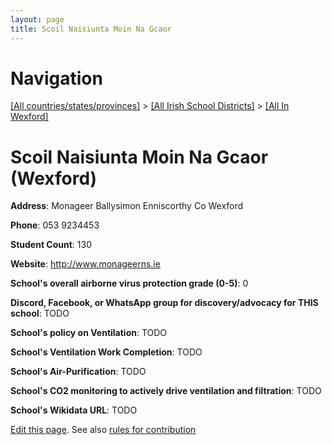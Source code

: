 ```yaml
---
layout: page
title: Scoil Naisiunta Moin Na Gcaor
---
```

# Navigation

[[All countries/states/provinces]](../../..) > [[All Irish School Districts]](../..) > [[All In Wexford]](..)

# Scoil Naisiunta Moin Na Gcaor (Wexford)

**Address**: Monageer Ballysimon Enniscorthy Co Wexford

**Phone**: 053 9234453

**Student Count**: 130

**Website**: <http://www.monageerns.ie>

**School's overall airborne virus protection grade (0-5)**: 0

**Discord, Facebook, or WhatsApp group for discovery/advocacy for THIS school**: TODO

**School's policy on Ventilation**: TODO

**School's Ventilation Work Completion**: TODO

**School's Air-Purification**: TODO

**School's CO2 monitoring to actively drive ventilation and filtration**: TODO

**School's Wikidata URL**: TODO


[Edit this page](https://github.com/ventilate-schools/Ireland/edit/main/./Wexford/Scoil_Naisiunta_Moin_Na_Gcaor.md). See also [rules for contribution](../../../contribution-rules/)